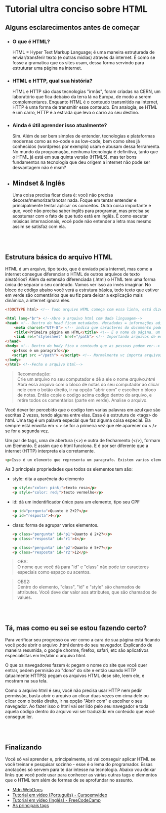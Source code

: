 # Tutorial ultra conciso sobre HTML

## Alguns esclarecimentos antes de começar

- ### O que é HTML?

  HTML = Hyper Text Markup Language; é uma maneira estruturada de enviar/transferir texto (e outras midias) através da internet. É como se fosse a gramatica que os sites usam, dessa forma servindo para estruturar uma página na internet.

- ### HTML e HTTP, qual sua história?

  HTML e HTTP são duas tecnologias "irmãs", foram criadas na CERN, um laboratório que fica debaixo da terra lá na Europa, de modo a serem complementares. Enquanto HTML é o conteudo transmitido na internet, HTTP é uma forma de transmitir esse conteudo. Em analogia, se HTML é um carro, HTTP é a estrada que leva o carro ao seu destino.

- ### Ainda é útil aprender isso atualmente?

  Sim. Além de ser bem simples de entender, tecnologias e plataformas modernas como as no-code e as low-code, bem como sites já conhecidos (wordpress por exemplo) usam e abusam dessa ferramenta. No mundo da programação, nenhuma tecnologia é definitiva, tanto que o HTML já está em sua quinta versão (HTML5), mas ter bons fundamentos na tecnologia que deu origem a internet não pode ser desvantagem não é msm?

- ## Mindset & Inglês
  Uma coisa precisa ficar clara é: você não precisa decorar/memorizar/anotar nada. Foque em tentar entender e principalmente tentar aplicar os conceitos.
  Outra coisa importante é que, você não precisa saber inglês para programar, mas precisa se acostumar com o fato de que tudo está em inglês. É como escutar músicas internacionais, você pode não entender a letra mas mesmo assim se satisfaz com ela.

<br/>
<br/>

## Estrutura básica do arquivo HTML

HTML é um arquivo, tipo texto, que é enviado pela internet, mas como a internet consegue diferenciar o HTML de outros arquivos de texto aleatórios? Além da extensão diferenciada (.html) o HTML tem uma forma única de separar o seu conteúdo. Vamos ver isso ao invés imaginar. No bloco de código abaixo você verá a estrutura básica, todo texto que estiver em verde são comentários que eu fiz para deixar a explicação mais dinâmica, a internet ignora eles.

```HTML
<!DOCTYPE html> <!-- Todo arquivo HTML começa com essa linha, está dizendo à internet: esse arquivo é HTML -->

<html lang="br"> <!--Abre o arquivo html com dada linguagem-->
<head> <!-- Dentro do head ficam metadados. Metadados = informações adicionais -->
    <meta charset="UTF-8"> <!-- indica que caracteres do documento podem usar emojis, acentos e caracteres diversos-->
    <title>Primeira página em HTML</title> <!-- É o nome da página, um tipo de metadado-->
    <link rel="stylesheet" href="/path"> <!-- Importando arquivos de estilo (css), mas poderiam ser fontes ou outras coisas-->
</head>
<body> <!-- Dentro do body fica o conteudo que as pessoas podem ver-->
   <p>Isso é um paragrafo</p>
   <script src ="/path"> </script> <!-- Normalmente vc importa arquivos javascript no final pq vc quer q toda a pagina carregue antes -->
</body>
</html> <!--Fecha o arquivo html-->
```

> Recomendação:<br/>
> Crie um arquivo no seu computador e dê a ele o nome _arquivo.html_
> Abra essa arquivo com o bloco de notas do seu computador ao clicar nele com o botão direito, ir na opção "abrir com" e escolher o bloco de notas. Então copie o codigo acima codigo dentro do arquivo, e retire todos os comentários (parte em verde). Analise o arquivo.

Você dever ter percebido que o codigo tem varias palavras em azul que são escritas 2 vezes, tendo alguma entre elas. Essa é a estrutura de \<tags\> do html.
Uma tag é um palavra especial que faz alguma coisa especial. Ela sempre está envolta em < > se for a primeira vez que ele aparecer ou < /> se for a segunda vez.

Um par de tags, uma de abertura (<>) e outra de fechamento (</>), formam um Elemento. É assim que o html funciona. E é por ser diferente que a internet (HTTP) interpreta ela corretamente.

```HTML
<p>Isso é um elemento que representa um paragrafo. Existem varios elementos diferentes e eles podem ter propriedades diferentes, mas sempre tem algo em comum.</p>
```

As 3 principais propriedades que todos os elementos tem são:

- style: dita a aparência do elemento
  ```HTML
  <p style="color: pink;">texto rosa</p>
  <p style="color: red;">texto vermelho</p>
  ```
- id: dá um indentificador único para um elemento, tipo seu CPF
  ```HTML
  <p id="pergunta">Quanto é 2+2?</p>
  <p id="resposta">4</p>
  ```
- class: forma de agrupar varios elementos.

  ```HTML
  <p class="pergunta" id='p1'>Quanto é 2+2?</p>
  <p class="resposta" id='r1'>4</p>

  <p class="pergunta" id='p2'>Quanto é 5+7?</p>
  <p class="resposta" id='r2'>12</p>
  ```

> OBS: <br/> O nome que você dá para "id" e "class" não pode ter caracteres especiais como espaço ou acentos.

> OBS2: <br/> Dentro do elemento, "class", "id" e "style" são chamados de attributes. Você deve dar valor aos attributes, que são chamados de values.

<br/>
<br/>

## Tá, mas como eu sei se estou fazendo certo?

Para verificar seu progresso ou ver como a cara de sua página está ficando você pode abrir o arquivo .html dentro do seu navegador. Explicando de maneira resumida, o google chorme, firefox, safari, etc são aplicativos especialistas em ler/abir o arquivo html.

O que os navegadores fazem é: pegam o nome do site que você quer entrar, pedem permisão ao "dono" do site e então usando HTTP (atualmente HTTPS) pegam os arquivos HTML dese site, leem ele, e mostram na sua tela.

Como o arquivo html é seu, você não precisa usar HTTP nem pedir permissão, basta abrir o arquivo ao clicar duas vezes em cima dele ou clicar com o botão direito, ir na opção "Abrir com" e escolher o seu navegador.
Ao fazer isso o html vai ser lido pelo seu navegador e toda aquela código dentro do arquivo vai ser traduzida em conteúdo que você consegue ler.

<br/>
<br/>

## Finalizando

Você só vai aprender e, principalmente, só vai conseguir aplicar HTML se você treinar e pesquisar sozinho - esse é o lema do programador. Essas anotações só servem para te dar intesse na tecnologia. Abaixo vou deixar links que você pode usar para conhecer as várias outras tags e elementos que o HTML tem além de formas de se aprofundar no assunto.

- [Mdn WebDocs](https://developer.mozilla.org/pt-BR/docs/Learn/Getting_started_with_the_web/HTML_basics)
- [Tutorial em video (Português) - Cursoemvideo](https://www.youtube.com/watch?v=Ejkb_YpuHWs&list=PLHz_AreHm4dkZ9-atkcmcBaMZdmLHft8n&ab_channel=CursoemV%C3%ADdeo)
- [Tutorial em video (Inglês) - FreeCodeCamp](https://www.youtube.com/watch?v=kUMe1FH4CHE)
- [As principais tags](https://htmlcheatsheet.com/)
